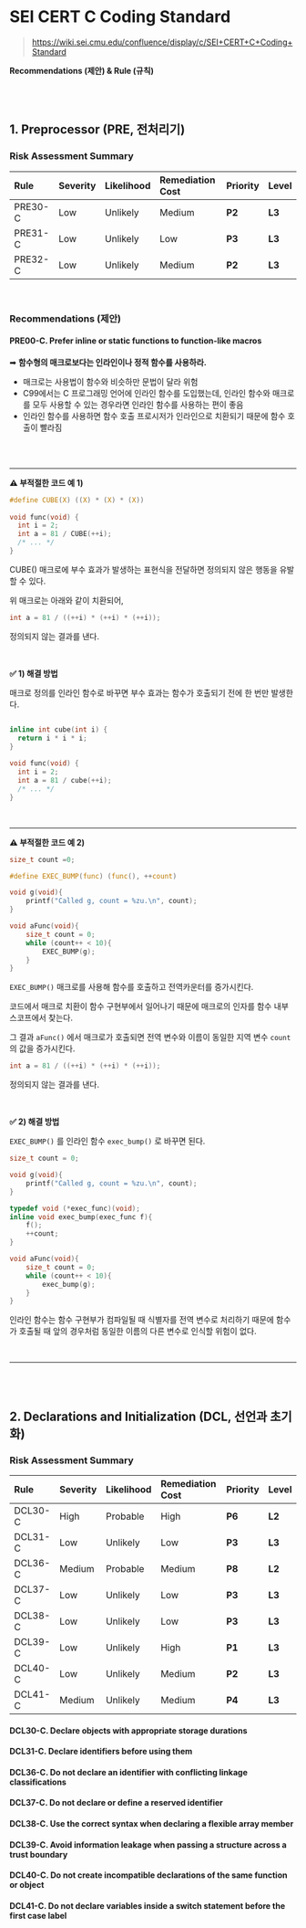 # SEI CERT C Coding Standard

> https://wiki.sei.cmu.edu/confluence/display/c/SEI+CERT+C+Coding+Standard

**Recommendations (제안) & Rule (규칙)**

<br/>

<br/>

## 1. Preprocessor (PRE, 전처리기)

### Risk Assessment Summary

| Rule    | Severity | Likelihood | Remediation Cost | Priority | Level  |
| :------ | :------- | :--------- | :--------------- | :------- | :----- |
| PRE30-C | Low      | Unlikely   | Medium           | **P2**   | **L3** |
| PRE31-C | Low      | Unlikely   | Low              | **P3**   | **L3** |
| PRE32-C | Low      | Unlikely   | Medium           | **P2**   | **L3** |

<br/>

### Recommendations (제안)

#### PRE00-C. Prefer inline or static functions to function-like macros

➡ **함수형의 매크로보다는 인라인이나 정적 함수를 사용하라.**

- 매크로는 사용법이 함수와 비슷하만 문법이 달라 위험
- C99에서는 C 프로그래밍 언어에 인라인 함수를 도입했는데, 인라인 함수와 매크로를 모두 사용할 수 있는 경우라면 인라인 함수를 사용하는 편이 좋음
- 인라인 함수를 사용하면 함수 호출 프로시저가 인라인으로 치환되기 때문에 함수 호출이 빨라짐

<br/>

<br/>

----

**⚠ 부적절한 코드 예 1)** 

```c
#define CUBE(X) ((X) * (X) * (X))
  
void func(void) {
  int i = 2;
  int a = 81 / CUBE(++i);
  /* ... */
}
```

CUBE() 매크로에 부수 효과가 발생하는 표현식을 전달하면 정의되지 않은 행동을 유발할 수 있다.

위 매크로는 아래와 같이 치환되어,

```c
int a = 81 / ((++i) * (++i) * (++i));
```

정의되지 않는 결과를 낸다.

<br/>

**✅ 1) 해결 방법**

매크로 정의를 인라인 함수로 바꾸면 부수 효과는 함수가 호출되기 전에 한 번만 발생한다.

```c

inline int cube(int i) {
  return i * i * i;
}
  
void func(void) {
  int i = 2;
  int a = 81 / cube(++i);
  /* ... */
}
```

<br/>

---

**⚠ 부적절한 코드 예 2)** 

```c
size_t count =0;

#define EXEC_BUMP(func) (func(), ++count)

void g(void){
    printf("Called g, count = %zu.\n", count);
}

void aFunc(void){
    size_t count = 0;
    while (count++ < 10){
        EXEC_BUMP(g);
    }
}
```

`EXEC_BUMP()` 매크로를 사용해 함수를 호출하고 전역카운터를 증가시킨다.

코드에서 매크로 치환이 함수 구현부에서 일어나기 때문에 매크로의 인자를 함수 내부 스코프에서 찾는다.

그 결과 `aFunc()` 에서 매크로가 호출되면 전역 변수와 이름이 동일한 지역 변수 `count` 의 값을 증가시킨다.

```c
int a = 81 / ((++i) * (++i) * (++i));
```

정의되지 않는 결과를 낸다.

<br/>

**✅ 2) 해결 방법**

`EXEC_BUMP()` 를 인라인 함수 `exec_bump()` 로 바꾸면 된다.

```c
size_t count = 0;

void g(void){
    printf("Called g, count = %zu.\n", count);
}

typedef void (*exec_func)(void);
inline void exec_bump(exec_func f){
    f();
    ++count;
}

void aFunc(void){
    size_t count = 0;
    while (count++ < 10){
        exec_bump(g);
    }
}
```

인라인 함수는 함수 구현부가 컴파일될 때 식별자를 전역 변수로 처리하기 때문에 함수가 호출될 때 앞의 경우처럼 동일한 이름의 다른 변수로 인식할 위험이 없다.

<br/>

---

<br/>

<br/>

## 2. Declarations and Initialization (DCL, 선언과 초기화)

### Risk Assessment Summary

| Rule    | Severity | Likelihood | Remediation Cost | Priority | Level  |
| :------ | :------- | :--------- | :--------------- | :------- | :----- |
| DCL30-C | High     | Probable   | High             | **P6**   | **L2** |
| DCL31-C | Low      | Unlikely   | Low              | **P3**   | **L3** |
| DCL36-C | Medium   | Probable   | Medium           | **P8**   | **L2** |
| DCL37-C | Low      | Unlikely   | Low              | **P3**   | **L3** |
| DCL38-C | Low      | Unlikely   | Low              | **P3**   | **L3** |
| DCL39-C | Low      | Unlikely   | High             | **P1**   | **L3** |
| DCL40-C | Low      | Unlikely   | Medium           | **P2**   | **L3** |
| DCL41-C | Medium   | Unlikely   | Medium           | **P4**   | **L3** |

#### DCL30-C. Declare objects with appropriate storage durations

#### DCL31-C. Declare identifiers before using them

#### DCL36-C. Do not declare an identifier with conflicting linkage classifications

#### DCL37-C. Do not declare or define a reserved identifier

#### DCL38-C. Use the correct syntax when declaring a flexible array member

#### DCL39-C. Avoid information leakage when passing a structure across a trust boundary

#### DCL40-C. Do not create incompatible declarations of the same function or object

#### DCL41-C. Do not declare variables inside a switch statement before the first case label

<br/>

<br/>
